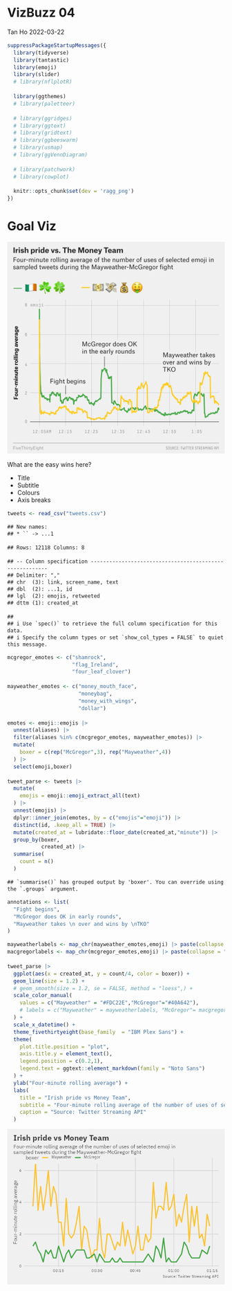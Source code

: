 VizBuzz 04
================
Tan Ho
2022-03-22

``` r
suppressPackageStartupMessages({
  library(tidyverse)
  library(tantastic)
  library(emoji)
  library(slider)
  # library(nflplotR)
  
  library(ggthemes)
  # library(paletteer)

  # library(ggridges)
  # library(ggtext)
  # library(gridtext)
  # library(ggbeeswarm)
  # library(usmap)
  # library(ggVennDiagram)
  
  # library(patchwork)
  # library(cowplot)
  
  knitr::opts_chunk$set(dev = 'ragg_png')
})
```

# Goal Viz

![](goalviz.png)

What are the easy wins here?

-   Title
-   Subtitle
-   Colours
-   Axis breaks

``` r
tweets <- read_csv("tweets.csv")
```

    ## New names:
    ## * `` -> ...1

    ## Rows: 12118 Columns: 8

    ## -- Column specification --------------------------------------------------------
    ## Delimiter: ","
    ## chr  (3): link, screen_name, text
    ## dbl  (2): ...1, id
    ## lgl  (2): emojis, retweeted
    ## dttm (1): created_at

    ## 
    ## i Use `spec()` to retrieve the full column specification for this data.
    ## i Specify the column types or set `show_col_types = FALSE` to quiet this message.

``` r
mcgregor_emotes <- c("shamrock",
                     "flag_Ireland",
                     "four_leaf_clover")

mayweather_emotes <- c("money_mouth_face",
                       "moneybag",
                       "money_with_wings",
                       "dollar")

emotes <- emoji::emojis |> 
  unnest(aliases) |> 
  filter(aliases %in% c(mcgregor_emotes, mayweather_emotes)) |> 
  mutate(
    boxer = c(rep("McGregor",3), rep("Mayweather",4))
  ) |> 
  select(emoji,boxer)

tweet_parse <- tweets |> 
  mutate(
    emojis = emoji::emoji_extract_all(text)
  ) |> 
  unnest(emojis) |> 
  dplyr::inner_join(emotes, by = c("emojis"="emoji")) |> 
  distinct(id, .keep_all = TRUE) |> 
  mutate(created_at = lubridate::floor_date(created_at,"minute")) |> 
  group_by(boxer,
           created_at) |> 
  summarise(
    count = n() 
  )
```

    ## `summarise()` has grouped output by 'boxer'. You can override using the `.groups` argument.

``` r
annotations <- list(
  "Fight begins",
  "McGregor does OK in early rounds",
  "Mayweather takes \n over and wins by \nTKO"
)
```

``` r
mayweatherlabels <- map_chr(mayweather_emotes,emoji) |> paste(collapse = "")
macgregorlabels <- map_chr(mcgregor_emotes,emoji) |> paste(collapse = "")

tweet_parse |> 
  ggplot(aes(x = created_at, y = count/4, color = boxer)) + 
  geom_line(size = 1.2) +
  # geom_smooth(size = 1.2, se = FALSE, method = "loess",) +
  scale_color_manual(
    values = c("Mayweather" = "#FDC22E","McGregor"="#40A642"),
    # labels = c("Mayweather" = mayweatherlabels, "McGregor"= macgregorlabels)
  ) + 
  scale_x_datetime() +
  theme_fivethirtyeight(base_family  = "IBM Plex Sans") +
  theme(
    plot.title.position = "plot",
    axis.title.y = element_text(),
    legend.position = c(0.2,1),
    legend.text = ggtext::element_markdown(family = "Noto Sans")
  ) + 
  ylab("Four-minute rolling average") +
  labs(
    title = "Irish pride vs Money Team",
    subtitle = "Four-minute rolling average of the number of uses of selected emoji in\nsampled tweets during the Mayweather-McGregor fight",
    caption = "Source: Twitter Streaming API"
  ) 
```

![](readme_files/figure-gfm/plots-1.png)<!-- -->

